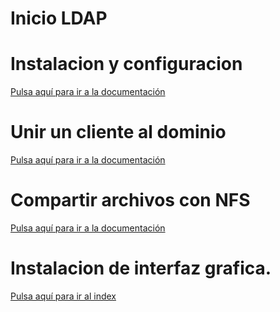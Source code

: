 # Inicio LDAP

# Instalacion y configuracion
[Pulsa aquí para ir a la documentación](install_and_conf.md)

# Unir un cliente al dominio
[Pulsa aquí para ir a la documentación](join_domain.md)

# Compartir archivos con NFS
[Pulsa aquí para ir a la documentación](nfs.md)

# Instalacion de interfaz grafica.

[Pulsa aquí para ir al index](graphical_interface.md)


